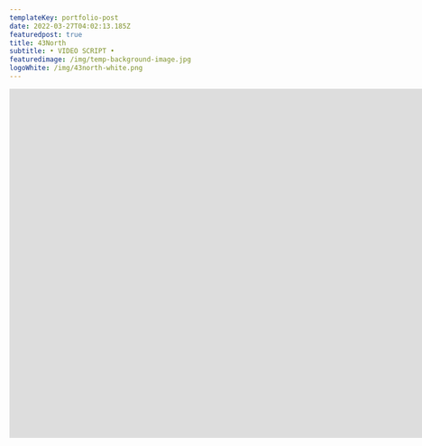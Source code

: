 ```yaml
---
templateKey: portfolio-post
date: 2022-03-27T04:02:13.185Z
featuredpost: true
title: 43North
subtitle: • VIDEO SCRIPT •
featuredimage: /img/temp-background-image.jpg
logoWhite: /img/43north-white.png
---
```

<iframe width="51020" height="620" src="https://www.youtube.com/embed/VeASx6hNwzg" title="YouTube video player" frameborder="0" allow="accelerometer; autoplay; clipboard-write; encrypted-media; gyroscope; picture-in-picture" allowfullscreen></iframe>